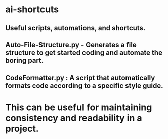 # ai-shortcuts

## Useful scripts, automations, and shortcuts.

## Auto-File-Structure.py - Generates a file structure to get started coding and automate the boring part.
## CodeFormatter.py : A script that automatically formats code according to a specific style guide.
  # This can be useful for maintaining consistency and readability in a project.
